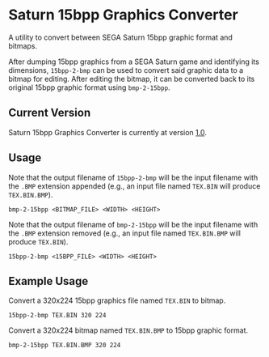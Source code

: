 # Saturn 15bpp Graphics Converter
A utility to convert between SEGA Saturn 15bpp graphic format and bitmaps.

After dumping 15bpp graphics from a SEGA Saturn game and identifying its dimensions, `15bpp-2-bmp` can be used to convert said graphic data to a bitmap for editing. After editing the bitmap, it can be converted back to its original 15bpp graphic format using `bmp-2-15bpp`.

## Current Version
Saturn 15bpp Graphics Converter is currently at version [1.0](https://github.com/DerekPascarella/Saturn-15bpp-Graphics-Converter/releases/download/1.0/Saturn.15bpp.Graphics.Converter.v1.0.zip).

## Usage
Note that the output filename of `15bpp-2-bmp` will be the input filename with the `.BMP` extension appended (e.g., an input file named `TEX.BIN` will produce `TEX.BIN.BMP`).
```
bmp-2-15bpp <BITMAP_FILE> <WIDTH> <HEIGHT>
```
Note that the output filename of `bmp-2-15bpp` will be the input filename with the `.BMP` extension removed (e.g., an input file named `TEX.BIN.BMP` will produce `TEX.BIN`).
```
15bpp-2-bmp <15BPP_FILE> <WIDTH> <HEIGHT>
```

## Example Usage
Convert a 320x224 15bpp graphics file named `TEX.BIN` to bitmap.
```
15bpp-2-bmp TEX.BIN 320 224
```
Convert a 320x224 bitmap named `TEX.BIN.BMP` to 15bpp graphic format.
```
bmp-2-15bpp TEX.BIN.BMP 320 224
```
